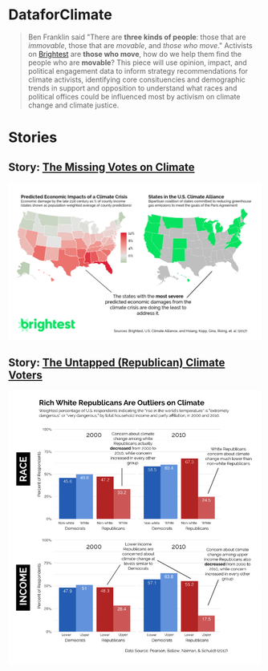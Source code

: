 # DataforClimate

> Ben Franklin said "There are **three kinds of people**: those that are _immovable_, those that are _movable_, and _those who move_." Activists on [Brightest](https://www.brightest.io/) are **those who move**, how do we help them find the people who are **movable**? This piece will use opinion, impact, and political engagement data to inform strategy recommendations for climate activists, identifying core consituencies and demographic trends in support and opposition to understand what races and political offices could be influenced most by activism on climate change and climate justice. 

# Stories
## Story: [The Missing Votes on Climate](https://www.brightest.io/climate-change-voter-data)
![main-impacts](stories/impactvsaction/graphics/big-graphic.png)


## Story: [The Untapped (Republican) Climate Voters](https://www.brightest.io/climate-republican-class-latinx-voter-data)
![main-untapped](stories/untapped/polar-both.png)


